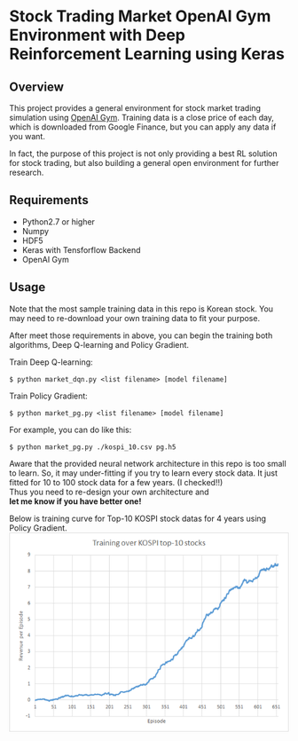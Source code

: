 # Stock Trading Market OpenAI Gym Environment with Deep Reinforcement Learning using Keras

## Overview

This project provides a general environment for stock market trading simulation using [OpenAI Gym](https://gym.openai.com/). 
Training data is a close price of each day, which is downloaded from Google Finance, but you can apply any data if you want.


In fact, the purpose of this project is not only providing a best RL solution for stock trading, but also building a general open environment for further research.  


## Requirements

- Python2.7 or higher
- Numpy
- HDF5
- Keras with Tensforflow Backend
- OpenAI Gym

## Usage

Note that the most sample training data in this repo is Korean stock. 
You may need to re-download your own training data to fit your purpose.

After meet those requirements in above, you can begin the training both algorithms, Deep Q-learning and Policy Gradient.

Train Deep Q-learning:

    $ python market_dqn.py <list filename> [model filename]

Train Policy Gradient:

	$ python market_pg.py <list filename> [model filename]

For example, you can do like this:

	$ python market_pg.py ./kospi_10.csv pg.h5

Aware that the provided neural network architecture in this repo is too small to learn.
So, it may under-fitting if you try to learn every stock data.
It just fitted for 10 to 100 stock data for a few years. (I checked!!)  
Thus you need to re-design your own architecture and   
**let me know if you have better one!**

Below is training curve for Top-10 KOSPI stock datas for 4 years using Policy Gradient.  
![Training Curve](./pg_over_top_10.png)

